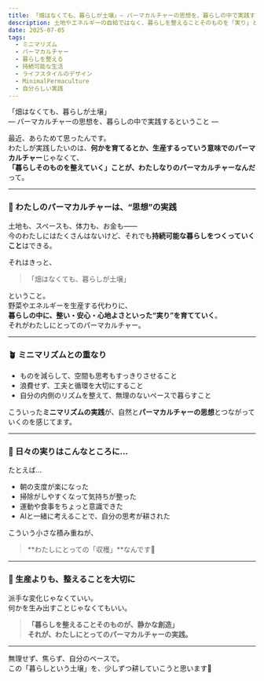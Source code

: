 ```yaml
---
title: 「畑はなくても、暮らしが土壌」― パーマカルチャーの思想を、暮らしの中で実践するということ
description: 土地やエネルギーの自給ではなく、暮らしを整えることそのものを「実り」として育てる。ミニマリズムと重なり合う、私なりの静かなパーマカルチャーの実践。
date: 2025-07-05
tags:
  - ミニマリズム
  - パーマカルチャー
  - 暮らしを整える
  - 持続可能な生活
  - ライフスタイルのデザイン
  - MinimalPermaculture
  - 自分らしい実践
---
```


「畑はなくても、暮らしが土壌」  
 ― パーマカルチャーの思想を、暮らしの中で実践するということ ―

最近、あらためて思ったんです。  
わたしが実践したいのは、**何かを育てるとか、生産するっていう意味でのパーマカルチャー**じゃなくて、  
**「暮らしそのものを整えていく」ことが、わたしなりのパーマカルチャーなんだ**って。

---

### 🌿 わたしのパーマカルチャーは、“思想”の実践

土地も、スペースも、体力も、お金も――  
今のわたしにはたくさんはないけど、それでも**持続可能な暮らしをつくっていくこと**はできる。

それはきっと、  
> 「畑はなくても、暮らしが土壌」

ということ。  
野菜やエネルギーを生産する代わりに、  
**暮らしの中に、整い・安心・心地よさといった“実り”を育てていく**。  
それがわたしにとってのパーマカルチャー。

---

### 🪴 ミニマリズムとの重なり

- ものを減らして、空間も思考もすっきりさせること  
- 浪費せず、工夫と循環を大切にすること  
- 自分の内側のリズムを整えて、無理のないペースで暮らすこと

こういった**ミニマリズムの実践**が、自然と**パーマカルチャーの思想**とつながっていくのを感じてます。

---

### 🍳 日々の実りはこんなところに…

たとえば…

- 朝の支度が楽になった  
- 掃除がしやすくなって気持ちが整った  
- 運動や食事をちょっと意識できた  
- AIと一緒に考えることで、自分の思考が耕された  

こういう小さな積み重ねが、  
> **わたしにとっての「収穫」**なんです🌾

---

### 🌱 生産よりも、整えることを大切に

派手な変化じゃなくていい。  
何かを生み出すことじゃなくてもいい。

> **「暮らしを整えることそのものが、静かな創造」**  
> **それが、わたしにとってのパーマカルチャーの実践。**

---

無理せず、焦らず、自分のペースで。  
この「暮らしという土壌」を、少しずつ耕していこうと思います🌼

